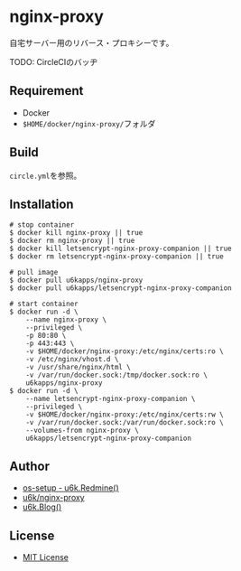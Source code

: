 # nginx-proxy

自宅サーバー用のリバース・プロキシーです。

TODO: CircleCIのバッヂ

## Requirement

* Docker
* `$HOME/docker/nginx-proxy/`フォルダ

## Build

`circle.yml`を参照。

## Installation

```
# stop container
$ docker kill nginx-proxy || true
$ docker rm nginx-proxy || true
$ docker kill letsencrypt-nginx-proxy-companion || true
$ docker rm letsencrypt-nginx-proxy-companion || true

# pull image
$ docker pull u6kapps/nginx-proxy
$ docker pull u6kapps/letsencrypt-nginx-proxy-companion

# start container
$ docker run -d \
    --name nginx-proxy \
    --privileged \
    -p 80:80 \
    -p 443:443 \
    -v $HOME/docker/nginx-proxy:/etc/nginx/certs:ro \
    -v /etc/nginx/vhost.d \
    -v /usr/share/nginx/html \
    -v /var/run/docker.sock:/tmp/docker.sock:ro \
    u6kapps/nginx-proxy
$ docker run -d \
    --name letsencrypt-nginx-proxy-companion \
    --privileged \
    -v $HOME/docker/nginx-proxy:/etc/nginx/certs:rw \
    -v /var/run/docker.sock:/var/run/docker.sock:ro \
    --volumes-from nginx-proxy \
    u6kapps/letsencrypt-nginx-proxy-companion
```

## Author

* [os-setup - u6k.Redmine()](https://redmine.u6k.me/projects/os-setup)
* [u6k/nginx-proxy](https://github.com/u6k/nginx-proxy)
* [u6k.Blog()](http://blog.u6k.me/)

## License

* [MIT License](https://github.com/u6k/redmine/blob/master/LICENSE)
